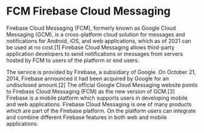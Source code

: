  # FCM Firebase Cloud Messaging

Firebase Cloud Messaging (FCM), formerly known as Google Cloud Messaging (GCM), is a cross-platform cloud solution for messages and notifications for Android, iOS, and web applications, which as of 2021 can be used at no cost.[1] Firebase Cloud Messaging allows third-party application developers to send notifications or messages from servers hosted by FCM to users of the platform or end users.

The service is provided by Firebase, a subsidiary of Google. On October 21, 2014, Firebase announced it had been acquired by Google for an undisclosed amount.[2] The official Google Cloud Messaging website points to Firebase Cloud Messaging (FCM) as the new version of GCM.[3] Firebase is a mobile platform which supports users in developing mobile and web applications. Firebase Cloud Messaging is one of many products which are part of the Firebase platform. On the platform users can integrate and combine different Firebase features in both web and mobile applications.

 